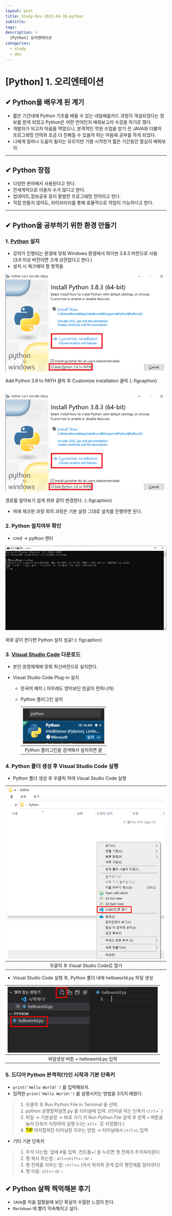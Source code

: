 ```yaml
---
layout: post
title: Study-Dev-2022-04-16-python
subtitle:
tags:
description: >
  [Python] 오리엔테이션
categories:
  - study
  - dev
---
```


# [Python] 1. 오리엔테이션

## __✔ Python을 배우게 된 계기__
- 짧은 기간내에 Python 기초를 배울 수 있는 내일배움카드 과정이 개설되었다는 정보를 받게 되었고 Python은 어떤 언어인지 배워보고자 수강을 하기로 했다. 
- 개발자가 되고자 마음을 먹었으니, 본격적인 학원 수업을 받기 전 JAVA와 더불어 프로그래밍 언어와 조금 더 친해질 수 있을까 하는 마음에 공부를 하게 되었다.
- 나에게 얼마나 도움이 될지는 모르지만 기왕 시작한거 짧은 기간동안 열심히 배워보자.

---

## __✔ Python 장점__

- 다양한 분야에서 사용된다고 한다.
- 전세계적으로 이용자 수가 많다고 한다.
- 업데이트,정보공유 등이 활발한 프로그래밍 언어라고 한다.
- 직접 만들지 않아도, 라이브러리를 통해 효율적으로 작업이 가능하다고 한다.
  
---

## __✔ Python을 공부하기 위한 환경 만들기__

###  1. [Python](https://www.python.org/) 설치
  
- 강의가 진행되는 환경에 맞춰 Windows 환경에서 파이썬 3.8.3 버전으로 사용 
   (3.6 이상 버전이면 크게 상관없다고 한다.)
- 설치 시 체크해야 할 항목들 <br/>

 <center><img src="/assets/img/study/dev/Study-Dev-2022-04-16-python/python-install1.png" ></center>

 Add Python 3.8 to PATH 클릭 후 Customize installation 클릭
 {:.figcaption}

<br/>
 
<center><img src="/assets/img/study/dev/Study-Dev-2022-04-16-python/python-install1.png" ></center>

경로를 알아보기 쉽게 위와 같이 변경한다.
{:.figcaption}

- 위에 체크한 과정 외의 과정은 기본 설정 그대로 설치를 진행하면 된다.

###  2. Python 설치여부 확인

- cmd → python 엔터
  
<center><img src="/assets/img/study/dev/Study-Dev-2022-04-16-python/python-cmd.png" ></center>
<br/>
위와 같이 뜬다면 Python 설치 성공! 
{:.figcaption}


###  3. [Visual Studio Code](https://code.visualstudio.com/) 다운로드
- 본인 운영체제에 맞춰 최신버전으로 설치한다.

- Visual Studio Code Plug-in 설치 
  - 한국어 패치 ( 아무래도 영어보단 한글이 편하니까)
  - Python 플러그인 설치
  
      | ![](/assets/img/study/dev/Study-Dev-2022-04-16-python/pytonplugin.png) |
      |:--:
     | Python 플러그인을 검색해서 설치하면 끝 |

  

###  4. Python 폴더 생성 후 Visual Studio Code 실행

- Python 폴더 생성 후 우클릭 하여 Visual Studio Code 실행

| ![](/assets/img/study/dev/Study-Dev-2022-04-16-python/python-vsc.png) |
|:--:
| 우클릭 후 Visual Studio Code로 열기  |

- Visual Studio Code 실행 후, Python 폴더 내에 helloworld.py 파일 생성

| ![](/assets/img/study/dev/Study-Dev-2022-04-16-python/helloworldpy.png) |
|:--:
| 파일생성 버튼 > helloworld.py 입력  |

###  5. 드디어 Python 본격적(?)인 시작과 기본 단축키

- ```print('Hello World!')``` 를 입력해보자.
- 입력한 ```print('Hello World!')``` 를 실행시키는 방법을 3가지 배웠다.
 > 1. 우클릭 후 Run Python File in Terminal 을 선택.
 > 2. python 실행할파일명.py 를 터미널에 입력. (터미널 여는 단축키 ```ctrl```+` )
 > 3. 파일 → 기본설정 → 바로 가기 키 Run Python File 검색 후 왼쪽 ```+``` 버튼을 눌러 단축키 지정하여 실행 (나는 ```alt```+` 로 지정했다.)
 > 4. <mark>TIP</mark> 어지럽혀진 터미널창 지우는 방법  → 터미널에서 ```ctrl```+```L``` 입력

- 기타 기본 단축키
 > 1. 주석 다는법: 앞에 #를 입력.   컨트롤+/ 을 누르면 행 전체가 주석처리된다.
 > 2. 행 복사 하는법 : ```alt```+```shift```+```↑``` or ```↓```
 > 3. 행 전체를 지우는 법: ```ctrl```+```x``` (커서 위치와 관계 없이 행전체를 잘라낸다)
 > 4. 행 이동: ```alt```+```↑``` or ```↓```


## __✔ Python 살짝 찍먹해본 후기__

- ```JAVA```를 처음 접했을때 보단 확실히 수월한 느낌이 든다.
- ```Markdown``` 에 빨리 익숙해지고 싶다.

  

